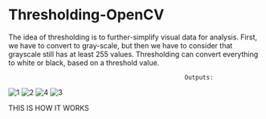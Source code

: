 # Thresholding-OpenCV

The idea of thresholding is to further-simplify visual data for analysis. First, we have to convert to gray-scale, but then we have to consider that grayscale still has at least 255 values. 
Thresholding can convert everything to white or black, based on a threshold value.

                                                     Outputs:

![1](https://user-images.githubusercontent.com/25435330/43043053-1f35de8e-8da8-11e8-89ba-cdfc227830d4.PNG)
![2](https://user-images.githubusercontent.com/25435330/43043054-1f757d64-8da8-11e8-8dc6-f52e66fa0dfe.PNG)
![4](https://user-images.githubusercontent.com/25435330/43043056-1fe52bbe-8da8-11e8-918b-23898e6859e9.PNG)
![3](https://user-images.githubusercontent.com/25435330/43043055-1fadd6e6-8da8-11e8-9a30-ac6b7ee03300.PNG)

THIS IS HOW IT WORKS

